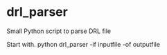 # drl_parser
Small Python script to parse DRL file

Start with.
 python drl_parser -if inputfile -of outputfile
 
 
